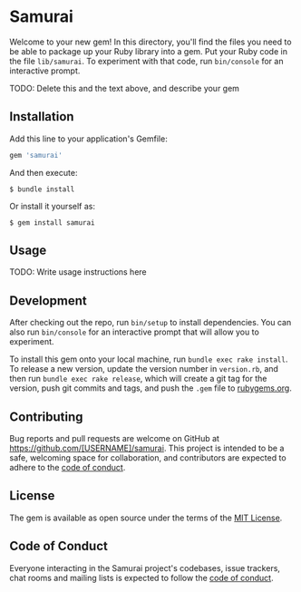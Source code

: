 # Samurai

Welcome to your new gem! In this directory, you'll find the files you need to be able to package up your Ruby library into a gem. Put your Ruby code in the file `lib/samurai`. To experiment with that code, run `bin/console` for an interactive prompt.

TODO: Delete this and the text above, and describe your gem

## Installation

Add this line to your application's Gemfile:

```ruby
gem 'samurai'
```

And then execute:

    $ bundle install

Or install it yourself as:

    $ gem install samurai

## Usage

TODO: Write usage instructions here

## Development

After checking out the repo, run `bin/setup` to install dependencies. You can also run `bin/console` for an interactive prompt that will allow you to experiment.

To install this gem onto your local machine, run `bundle exec rake install`. To release a new version, update the version number in `version.rb`, and then run `bundle exec rake release`, which will create a git tag for the version, push git commits and tags, and push the `.gem` file to [rubygems.org](https://rubygems.org).

## Contributing

Bug reports and pull requests are welcome on GitHub at https://github.com/[USERNAME]/samurai. This project is intended to be a safe, welcoming space for collaboration, and contributors are expected to adhere to the [code of conduct](https://github.com/[USERNAME]/samurai/blob/master/CODE_OF_CONDUCT.md).


## License

The gem is available as open source under the terms of the [MIT License](https://opensource.org/licenses/MIT).

## Code of Conduct

Everyone interacting in the Samurai project's codebases, issue trackers, chat rooms and mailing lists is expected to follow the [code of conduct](https://github.com/[USERNAME]/samurai/blob/master/CODE_OF_CONDUCT.md).
